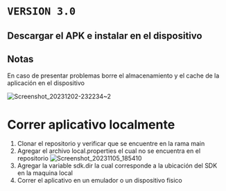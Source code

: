 # `VERSION 3.0`

## Descargar el APK e instalar en el dispositivo

## Notas
En caso de presentar problemas borre el almacenamiento y el cache de la aplicación en el dispositivo

![Screenshot_20231202-232234~2](https://github.com/danierazome/ing_software_apps_moviles/assets/124007154/4d4799d7-763c-44ba-9651-d0034b20f77d)


# Correr aplicativo localmente
1. Clonar el repositorio y verificar que se encuentre en la rama main
2. Agregar el archivo local.properties el cual no se encuentra en el repositorio
![Screenshot_20231105_185410](https://github.com/danierazome/ing_software_apps_moviles/assets/124007154/2f8883b6-87e1-4a81-ae45-43cfaa460708)
4. Agregar la variable sdk.dir la cual corresponde a la ubicación del SDK en la maquina local
5. Correr el aplicativo en un emulador o un dispositivo fisico
   
